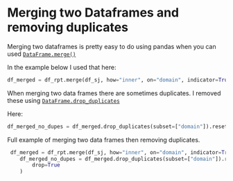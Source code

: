 # Merging two Dataframes and removing duplicates

Merging two dataframes is pretty easy to do using pandas when you can used [`DataFrame.merge()`](https://pandas.pydata.org/docs/reference/api/pandas.DataFrame.merge.html?highlight=merge#pandas-dataframe-merge)

In the example below I used that here:

```python
df_merged = df_rpt.merge(df_sj, how="inner", on="domain", indicator=True)
```
When merging two data frames there are sometimes duplicates. I removed these using [`DataFrame.drop_duplicates`](https://pandas.pydata.org/docs/reference/api/pandas.DataFrame.drop_duplicates.html#pandas.DataFrame.drop_duplicates)

Here:

```python
df_merged_no_dupes = df_merged.drop_duplicates(subset=["domain"]).reset_index(drop=True)
```

Full example of merging two data frames then removing duplicates.

```python
 df_merged = df_rpt.merge(df_sj, how="inner", on="domain", indicator=True)
    df_merged_no_dupes = df_merged.drop_duplicates(subset=["domain"]).reset_index(
        drop=True
    )
```
